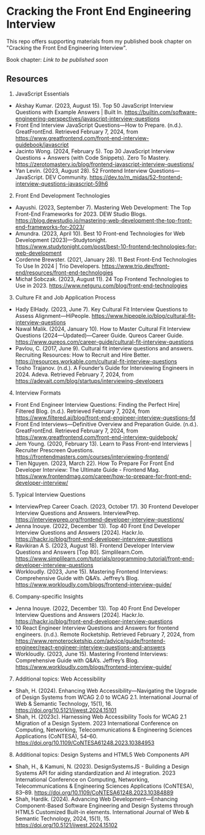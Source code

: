 # Cracking the Front End Engineering Interview
This repo offers supporting materials from my published book chapter on "Cracking the Front End Engineering Interview". 

Book chapter: *Link to be published soon*

## Resources
1. JavaScript Essentials
- Akshay Kumar. (2023, August 15). Top 50 JavaScript Interview Questions with Example Answers | Built In. https://builtin.com/software-engineering-perspectives/javascript-interview-questions
- Front End Interview JavaScript Questions—How to Prepare. (n.d.). GreatFrontEnd. Retrieved February 7, 2024, from https://www.greatfrontend.com/front-end-interview-guidebook/javascript
- Jacinto Wong. (2024, February 5). Top 30 JavaScript Interview Questions + Answers (with Code Snippets). Zero To Mastery. https://zerotomastery.io/blog/frontend-javascript-interview-questions/
- Yan Levin. (2023, August 28). 52 Frontend Interview Questions—JavaScript. DEV Community. https://dev.to/m_midas/52-frontend-interview-questions-javascript-59h6

2. Front End Development Technologies
- Aayushi. (2023, September 7). Mastering Web Development: The Top Front-End Frameworks for 2023. DEW Studio Blogs. https://blog.dewstudio.io/mastering-web-development-the-top-front-end-frameworks-for-2023/
- Amundra. (2023, April 10). Best 10 Front-end Technologies for Web Development (2023)—Studytonight. https://www.studytonight.com/post/best-10-frontend-technologies-for-web-development
- Cordenne Brewster. (2021, January 28). 11 Best Front-End Technologies To Use In 2024 | Trio Developers. https://www.trio.dev/front-end/resources/front-end-technologies
- Michał Sobczak. (2023, August 11). 24 Top Frontend Technologies to Use in 2023. https://www.netguru.com/blog/front-end-technologies

3. Culture Fit and Job Application Process
- Hady ElHady. (2023, June 7). Key Cultural Fit Interview Questions to Assess Alignment—HiPeople. https://www.hipeople.io/blog/cultural-fit-interview-questions
- Nawal Malik. (2024, January 10). How to Master Cultural Fit Interview Questions (2024—Updated)—Career Guide. Qureos Career Guide. https://www.qureos.com/career-guide/cultural-fit-interview-questions
- Pavlou, C. (2017, June 9). Cultural fit interview questions and answers. Recruiting Resources: How to Recruit and Hire Better. https://resources.workable.com/cultural-fit-interview-questions
- Tosho Trajanov. (n.d.). A Founder’s Guide for Interviewing Engineers in 2024. Adeva. Retrieved February 7, 2024, from https://adevait.com/blog/startups/interviewing-developers

4. Interview Formats
- Front End Engineer Interview Questions: Finding the Perfect Hire| Filtered Blog. (n.d.). Retrieved February 7, 2024, from https://www.filtered.ai/blog/front-end-engineer-interview-questions-fd
- Front End Interviews—Definitive Overview and Preparation Guide. (n.d.). GreatFrontEnd. Retrieved February 7, 2024, from https://www.greatfrontend.com/front-end-interview-guidebook/
- Jem Young. (2020, February 13). Learn to Pass Front-end Interviews | Recruiter Prescreen Questions. https://frontendmasters.com/courses/interviewing-frontend/
- Tien Nguyen. (2023, March 22). How To Prepare For Front End Developer Interview: The Ultimate Guide - Frontend Mag. https://www.frontendmag.com/career/how-to-prepare-for-front-end-developer-interview/

5. Typical Interview Questions
- InterviewPrep Career Coach. (2023, October 17). 30 Frontend Developer Interview Questions and Answers. InterviewPrep. https://interviewprep.org/frontend-developer-interview-questions/
- Jenna Inouye. (2022, December 13). Top 40 Front End Developer Interview Questions and Answers [2024]. Hackr.Io. https://hackr.io/blog/front-end-developer-interview-questions
- Ravikiran A S. (2023, August 18). Frontend Developer Interview Questions and Answers [Top 80]. Simplilearn.Com. https://www.simplilearn.com/tutorials/programming-tutorial/front-end-developer-interview-questions
- Workloudly. (2023, June 15). Mastering Frontend Interviews: Comprehensive Guide with Q&A’s. Jeffrey’s Blog. https://www.workloudly.com/blogs/frontend-interview-guide/

6. Company-specific Insights
- Jenna Inouye. (2022, December 13). Top 40 Front End Developer Interview Questions and Answers [2024]. Hackr.Io. https://hackr.io/blog/front-end-developer-interview-questions
- 10 React Engineer Interview Questions and Answers for frontend engineers. (n.d.). Remote Rocketship. Retrieved February 7, 2024, from https://www.remoterocketship.com/advice/guide/frontend-engineer/react-engineer-interview-questions-and-answers
- Workloudly. (2023, June 15). Mastering Frontend Interviews: Comprehensive Guide with Q&A’s. Jeffrey’s Blog. https://www.workloudly.com/blogs/frontend-interview-guide/

7. Additional topics: Web Accessibility 
- Shah, H. (2024). Enhancing Web Accessibility—Navigating the Upgrade of Design Systems from WCAG 2.0 to WCAG 2.1. International Journal of Web & Semantic Technology, 15(1), 16. https://doi.org/10.5121/ijwest.2024.15101
- Shah, H. (2023c). Harnessing Web Accessibility Tools for WCAG 2.1 Migration of a Design System. 2023 International Conference on Computing, Networking, Telecommunications & Engineering Sciences Applications (CoNTESA), 54–60. https://doi.org/10.1109/CoNTESA61248.2023.10384953

8. Additional topics: Design Systems and HTML5 Web Components API
- Shah, H., & Kamuni, N. (2023). DesignSystemsJS - Building a Design Systems API for aiding standardization and AI integration. 2023 International Conference on Computing, Networking, Telecommunications & Engineering Sciences Applications (CoNTESA), 83–89. https://doi.org/10.1109/CoNTESA61248.2023.10384889
- Shah, Hardik. (2024). ‪Advancing Web Development—Enhancing Component-Based Software Engineering and Design Systems through HTML5 Customized Built-in elements‬. International Journal of Web & Semantic Technology, 2024‬, 15(1), 15. https://doi.org/10.5121/ijwest.2024.15102
